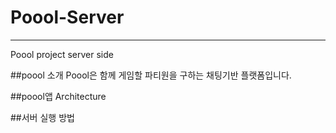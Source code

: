 
# Poool-Server
---------------
Poool project server side

##poool 소개
Poool은 함께 게임할 파티원을 구하는 채팅기반 플랫폼입니다.

##poool앱 Architecture

##서버 실행 방법

